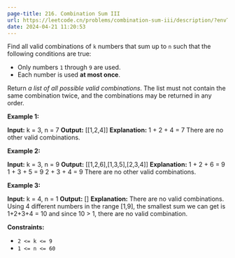 ```yaml
---
page-title: 216. Combination Sum III
url: https://leetcode.cn/problems/combination-sum-iii/description/?envType=daily-question&envId=2024-04-21
date: 2024-04-21 11:20:53
---
```

Find all valid combinations of `k` numbers that sum up to `n` such that the following conditions are true:

-   Only numbers `1` through `9` are used.
-   Each number is used **at most once**.

Return *a list of all possible valid combinations*. The list must not contain the same combination twice, and the combinations may be returned in any order.

**Example 1:**

**Input:** k = 3, n = 7
**Output:** \[\[1,2,4\]\]
**Explanation:**
1 + 2 + 4 = 7
There are no other valid combinations.

**Example 2:**

**Input:** k = 3, n = 9
**Output:** \[\[1,2,6\],\[1,3,5\],\[2,3,4\]\]
**Explanation:**
1 + 2 + 6 = 9
1 + 3 + 5 = 9
2 + 3 + 4 = 9
There are no other valid combinations.

**Example 3:**

**Input:** k = 4, n = 1
**Output:** \[\]
**Explanation:** There are no valid combinations.
Using 4 different numbers in the range \[1,9\], the smallest sum we can get is 1+2+3+4 = 10 and since 10 > 1, there are no valid combination.

**Constraints:**

-   `2 <= k <= 9`
-   `1 <= n <= 60`